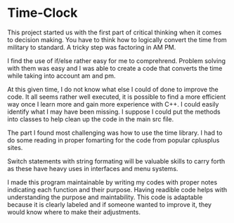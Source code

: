 # Time-Clock

This project started us with the first part of critical thinking when it comes to decision making. 
You have to think how to logically convert the time from military to standard. A tricky step was factoring in AM PM. 

I find the use of if/else rather easy for me to comprehrend. Problem solving with them was easy and I was able to create a code that converts the time while taking into account
am and pm. 

At this given time, I do not know what else I could of done to improve the code. It all seems rather well executed, it is possible to find a more efficient way once I learn more and gain more experience with C++.
I could easily identify what I may have been missing. I suppose I could put the methods into classes to help clean up the code in the main src file.

The part I found most challenging was how to use the time library. I had to do some reading in proper fomarting for the code from popular cplusplus sites.

Switch statements with string formating will be valuable skills to carry forth as these have heavy uses in interfaces and menu systems.

I made this program maintainable by writing my codes with proper notes indicating each function and their purpose. Having readible code helps with understanding the purpose
and maintability. This code is adaptable because it is clearly labeled and if someone wanted to improve it, they would know where to make their adjustments.
